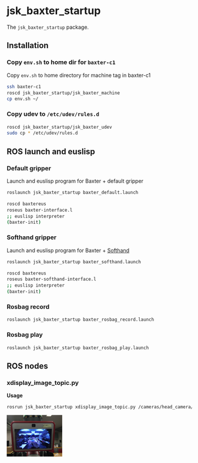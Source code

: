 # jsk\_baxter\_startup

The `jsk_baxter_startup` package.

## Installation

### Copy `env.sh` to home dir for `baxter-c1`

Copy `env.sh` to home directory for machine tag in baxter-c1

```bash
ssh baxter-c1
roscd jsk_baxter_startup/jsk_baxter_machine
cp env.sh ~/
```

### Copy udev to `/etc/udev/rules.d`

```bash
roscd jsk_baxter_startup/jsk_baxter_udev
sudo cp * /etc/udev/rules.d
```

## ROS launch and euslisp

### Default gripper

Launch and euslisp program for Baxter + default gripper

```bash
roslaunch jsk_baxter_startup baxter_default.launch
```

```bash
roscd baxtereus
roseus baxter-interface.l
;; euslisp interpreter
(baxter-init)
```

### Softhand gripper

Launch and euslisp program for Baxter + [Softhand](https://ieeexplore.ieee.org/document/8968011)

```bash
roslaunch jsk_baxter_startup baxter_softhand.launch
```

```bash
roscd baxtereus
roseus baxter-softhand-interface.l
;; euslisp interpreter
(baxter-init)
```

### Rosbag record

```bash
roslaunch jsk_baxter_startup baxter_rosbag_record.launch
```

### Rosbag play

```bash
roslaunch jsk_baxter_startup baxter_rosbag_play.launch
```

## ROS nodes

### xdisplay\_image\_topic.py

**Usage**

```bash
rosrun jsk_baxter_startup xdisplay_image_topic.py /cameras/head_camera/image
```

<img src="images/xdisplay_image_topic.jpg" width="30%" />
